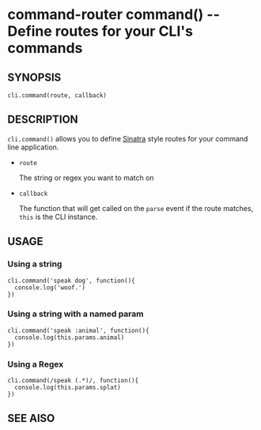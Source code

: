 command-router command() -- Define routes for your CLI's commands
=================================================================

## SYNOPSIS

    cli.command(route, callback)

## DESCRIPTION

`cli.command()` allows you to define [Sinatra][sinatra] style routes for your command line application.

* `route`

    The string or regex you want to match on

* `callback`

    The function that will get called on the `parse` event if the route matches, `this` is the CLI instance.

## USAGE

### Using a string

    cli.command('speak dog', function(){
      console.log('woof.')
    })

### Using a string with a named param

    cli.command('speak :animal', function(){
      console.log(this.params.animal)
    })

### Using a Regex

    cli.command(/speak (.*)/, function(){
      console.log(this.params.splat)
    })

## SEE AlSO

[sinatra]: http://www.sinatrarb.com/

